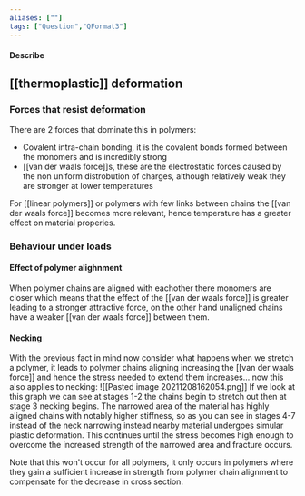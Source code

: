 ```yaml
---
aliases: [""]
tags: ["Question","QFormat3"]
---
```


#### Describe
## [[thermoplastic]] deformation
### Forces that resist deformation
There are 2 forces that dominate this in polymers:
- Covalent intra-chain bonding, it is the covalent bonds formed between the monomers and is incredibly strong
- [[van der waals force]]s, these are the electrostatic forces caused by the non uniform distrobution of charges, although relatively weak they are stronger at lower temperatures

For [[linear polymers]] or polymers with few links between chains the [[van der waals force]] becomes more relevant, hence temperature has a greater effect on material properies.

### Behaviour under loads
#### Effect of polymer alighnment
When polymer chains are aligned with eachother there monomers are closer which means that the effect of the [[van der waals force]] is greater leading to a stronger attractive force, on the other hand unaligned chains have a weaker [[van der waals force]] between them.

#### Necking
With the previous fact in mind now consider what happens when we stretch a polymer, it leads to polymer chains aligning increasing the [[van der waals force]] and hence the stress needed to extend them increases... now this also applies to necking:
![[Pasted image 20211208162054.png]]
If we look at this graph we can see at stages 1-2 the chains begin to stretch out then at stage 3 necking begins. 
The narrowed area of the material has highly aligned chains with notably higher stiffness, so as you can see in stages 4-7 instead of the neck narrowing instead nearby material undergoes simular plastic deformation.
This continues until the stress becomes high enough to overcome the increased strength of the narrowed area and fracture occurs.

Note that this won't occur for all polymers, it only occurs in polymers where they gain a sufficient increase in strength from polymer chain alignment to compensate for the decrease in cross section.

